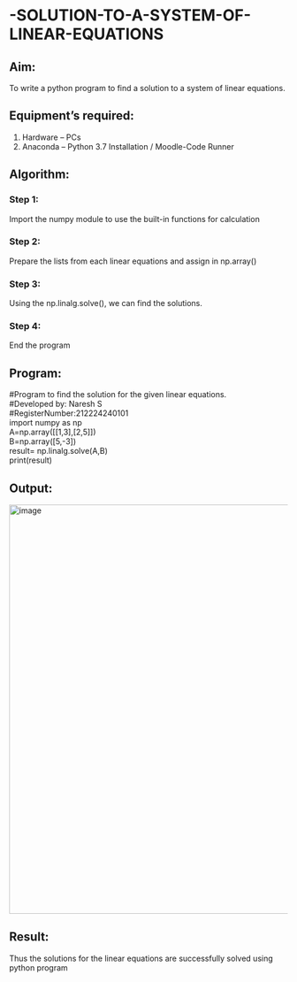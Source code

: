 # -SOLUTION-TO-A-SYSTEM-OF-LINEAR-EQUATIONS
## Aim:
To write a python program to find a solution to a system of linear equations.
## Equipment’s required:
1. 	Hardware – PCs
2. 	Anaconda – Python 3.7 Installation / Moodle-Code Runner
## Algorithm:
### Step 1: 
Import the numpy module to use the built-in functions for calculation
### Step 2: 
Prepare the lists from each linear equations and assign in np.array()
### Step 3: 
Using the np.linalg.solve(), we can find the solutions.
### Step 4: 
End the program
## Program:
#Program to find the solution for the given linear equations.\
#Developed by: Naresh S\
#RegisterNumber:212224240101\
import numpy as np\
A=np.array([[1,3],[2,5]])\
B=np.array([5,-3])\
result= np.linalg.solve(A,B)\
print(result)
## Output:
<img width="1201" height="740" alt="image" src="https://github.com/user-attachments/assets/c609f53b-fa80-4424-8c56-0d355442c568" />

## Result: 
Thus the solutions for the linear equations are successfully solved using python program

